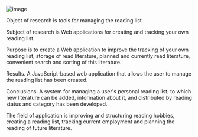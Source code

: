 ![image](https://github.com/trunar/react-booklist-tracking-app-diploma/assets/93582094/cc9b5ce4-1468-4bba-80c3-750bd1c83e24)

Object of research is tools for managing the reading list.

Subject of research is Web applications for creating and tracking your own reading list.

Purpose is to create a Web application to improve the tracking of your own reading list, storage of read literature, planned and currently read literature, convenient search and sorting of this literature.

Results. A JavaScript-based web application that allows the user to manage the reading list has been created.

Conclusions. A system for managing a user's personal reading list, to which new literature can be added, information about it, and distributed by reading status and category has been developed.

The field of application is improving and structuring reading hobbies, creating a reading list, tracking current employment and planning the reading of future literature.
